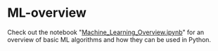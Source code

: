 # ML-overview
Check out the notebook "[Machine_Learning_Overview.ipynb](Machine_Learning_Overview.ipynb)" for an overview of basic ML algorithms and how they can be used in Python.
